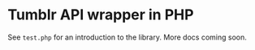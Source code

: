 # Tumblr API wrapper in PHP

See `test.php` for an introduction to the library. More docs coming soon.

